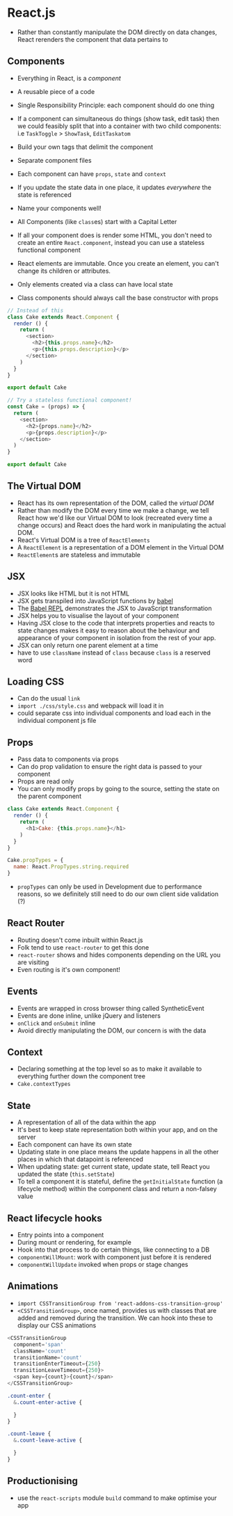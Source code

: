 # React.js

- Rather than constantly manipulate the DOM directly on data changes, React
  rerenders the component that data pertains to

## Components

- Everything in React, is a _component_
- A reusable piece of a code
- Single Responsibility Principle: each component should do one thing
- If a component can simultaneous do things (show task, edit task) then
  we could feasibly split that into a container with two child components:
  i.e `TaskToggle` > `ShowTask`, `EditTaskatom`
- Build your own tags that delimit the component
- Separate component files
- Each component can have `props`, `state` and `context`
- If you update the state data in one place, it updates _everywhere_ the
  state is referenced
- Name your components well!
- All Components (like `class`es) start with a Capital Letter

- If all your component does is render some HTML, you don't need to create
  an entire `React.component`, instead you can use a stateless functional
  component
- React elements are immutable. Once you create an element, you can't
  change its children or attributes.
- Only elements created via a class can have local state
- Class components should always call the base constructor with props

```javascript
// Instead of this
class Cake extends React.Component {
  render () {
    return (
      <section>
        <h2>{this.props.name}</h2>
        <p>{this.props.description}</p>
      </section>
    )
  }
}

export default Cake
```

```javascript
// Try a stateless functional component!
const Cake = (props) => {
  return (
    <section>
      <h2>{props.name}</h2>
      <p>{props.description}</p>
    </section>
  )
}

export default Cake
```

## The Virtual DOM

- React has its own representation of the DOM, called the
  _virtual DOM_
- Rather than modify the DOM every time we make a change, we tell
  React how we'd like our Virtual DOM to look (recreated every
  time a change occurs) and React does the hard work in manipulating
  the actual DOM.
- React's Virtual DOM is a tree of `ReactElements`
- A `ReactElement` is a representation of a DOM element in the
  Virtual DOM
- `ReactElement`s are stateless and immutable

## JSX

- JSX looks like HTML but it is not HTML
- JSX gets transpiled into JavaScript functions by [babel]
- The [Babel REPL] demonstrates the JSX to JavaScript transformation
- JSX helps you to visualise the layout of your component
- Having JSX close to the code that interprets properties and reacts to state changes makes it easy to reason about the behaviour and appearance of your component in isolation from the rest of your app.
- JSX can only return one parent element at a time
- have to use `className` instead of `class` because `class` is a reserved
  word

## Loading CSS

- Can do the usual `link`
- `import ./css/style.css` and webpack will load it in
- could separate css into individual components and load each in the
  individual component js file

## Props

- Pass data to components via props
- Can do prop validation to ensure the right data is passed to your
  component
- Props are read only
- You can only modify props by going to the source, setting the state on
  the parent component

```javascript
class Cake extends React.Component {
  render () {
    return (
      <h1>Cake: {this.props.name}</h1>
    )
  }
}

Cake.propTypes = {
  name: React.PropTypes.string.required
}
```

- `propTypes` can only be used in Development due to performance reasons,
  so we definitely still need to do our own client side validation (?)

## React Router

- Routing doesn't come inbuilt within React.js
- Folk tend to use `react-router` to get this done
- `react-router` shows and hides components depending on the URL you are
  visiting
- Even routing is it's own component!

## Events

- Events are wrapped in cross browser thing called SyntheticEvent
- Events are done inline, unlike jQuery and listeners
- `onClick` and `onSubmit` inline
- Avoid directly manipulating the DOM, our concern is with the data

## Context

- Declaring something at the top level so as to make it available to
  everything further down the component tree
- `Cake.contextTypes`

## State

- A representation of all of the data within the app
- It's best to keep state representation both within your app, and on
  the server
- Each component can have its own state
- Updating state in one place means the update happens in all the other
  places in which that datapoint is referenced
- When updating state: get current state, update state, tell React you
  updated the state (`this.setState`)
- To tell a component it is stateful, define the `getInitialState`
  function (a lifecycle method) within the component class and return
  a non-falsey value

## React lifecycle hooks

- Entry points into a component
- During mount or rendering, for example
- Hook into that process to do certain things, like connecting to a DB
- `componentWillMount`: work with component just before it is rendered
- `componentWillUpdate` invoked when props or stage changes

## Animations

- `import CSSTransitionGroup from 'react-addons-css-transition-group'`
- `<CSSTransitionGroup>`, once named, provides us with classes that are
  added and removed during the transition. We can hook into these to
  display our CSS animations

```javascript
<CSSTransitionGroup
  component='span'
  className='count'
  transitionName='count'
  transitionEnterTimeout={250}
  transitionLeaveTimeout={250}>
  <span key={count}>{count}</span>
</CSSTransitionGroup>
```

```css
.count-enter {
  &.count-enter-active {

  }
}

.count-leave {
  &.count-leave-active {

  }
}
```

## Productionising

- use the `react-scripts` module `build` command to make optimise your app




[babel]: https://babeljs.io/
[Babel REPL]: https://babeljs.io/repl/
